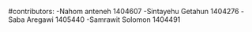#contributors:
-Nahom anteneh    1404607
-Sintayehu Getahun    1404276
-Saba  Aregawi    1405440
-Samrawit Solomon    1404491

